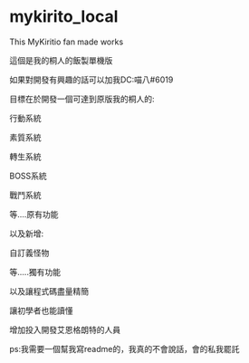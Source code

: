 # mykirito_local
This MyKiritio fan made works

這個是我的桐人的飯製單機版

如果對開發有興趣的話可以加我DC:喵八#6019

目標在於開發一個可達到原版我的桐人的:

  行動系統

  素質系統

  轉生系統

  BOSS系統

  戰鬥系統

等....原有功能

以及新增:

  自訂義怪物

等.....獨有功能

以及讓程式碼盡量精簡

讓初學者也能讀懂

增加投入開發艾恩格朗特的人員

ps:我需要一個幫我寫readme的，我真的不會說話，會的私我罷託
